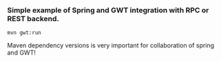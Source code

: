 ### Simple example of Spring and GWT integration with RPC or REST backend.

```shell
mvn gwt:run
```

Maven dependency versions is very important for collaboration of spring and GWT!
